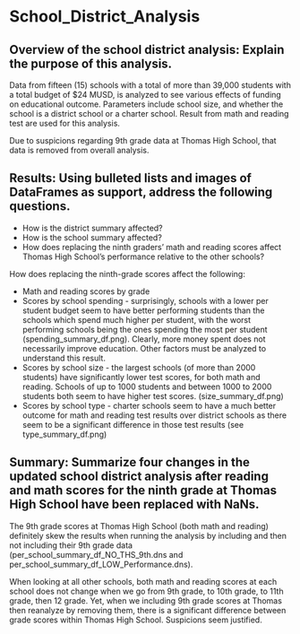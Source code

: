 # School_District_Analysis

## Overview of the school district analysis: Explain the purpose of this analysis.

Data from fifteen (15) schools with a total of more than 39,000 students with a total budget of $24 MUSD, is analyzed to see various effects of funding on educational outcome. Parameters include school size, and whether the school is a district school or a charter school. Result from math and reading test are used for this analysis.

Due to suspicions regarding 9th grade data at Thomas High School, that data is removed from overall analysis.

## Results: Using bulleted lists and images of DataFrames as support, address the following questions.

* How is the district summary affected? 
* How is the school summary affected?
* How does replacing the ninth graders’ math and reading scores affect Thomas High School’s performance relative to the other schools?

How does replacing the ninth-grade scores affect the following:
* Math and reading scores by grade
* Scores by school spending - surprisingly, schools with a lower per student budget seem to have better performing students than the schools which spend much higher per student, with the worst performing schools being the ones spending the most per student (spending_summary_df.png). Clearly, more money spent does not necessarily improve education. Other factors must be analyzed to understand this result.
* Scores by school size - the largest schools (of more than 2000 students) have significantly lower test scores, for both math and reading. Schools of up to 1000 students and between 1000 to 2000 students both seem to have higher test scores. (size_summary_df.png)
* Scores by school type - charter schools seem to have a much better outcome for math and reading test results over district schools as there seem to be a significant difference in those test results (see type_summary_df.png)

## Summary: Summarize four changes in the updated school district analysis after reading and math scores for the ninth grade at Thomas High School have been replaced with NaNs.

The 9th grade scores at Thomas High School (both math and reading) definitely skew the results when running the analysis by including and then not including their 9th grade data (per_school_summary_df_NO_THS_9th.dns and per_school_summary_df_LOW_Performance.dns).

When looking at all other schools, both math and reading scores at each school does not change when we go from 9th grade, to 10th grade, to 11th grade, then 12 grade. Yet, when we including 9th grade scores at Thomas then reanalyze by removing them, there is a significant difference between grade scores within Thomas High School. Suspicions seem justified.

